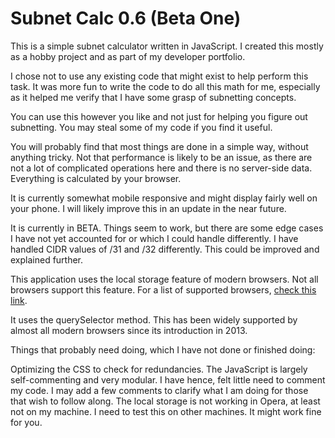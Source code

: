 # Subnet Calc 0.6 (Beta One)
This is a simple subnet calculator written in JavaScript. I created this mostly as a hobby project and as part of my developer portfolio.

I chose not to use any existing code that might exist to help perform this task. It was more fun to write the code to do all this math for me, especially as it helped me verify that I have some grasp of subnetting concepts.

You can use this however you like and not just for helping you figure out subnetting. You may steal some of my code if you find it useful.

You will probably find that most things are done in a simple way, without anything tricky. Not that performance is likely to be an issue, as there are not a lot of complicated operations here and there is no server-side data. Everything is calculated by your browser.

It is currently somewhat mobile responsive and might display fairly well on your phone. I will likely improve this in an update in the near future.

It is currently in BETA. Things seem to work, but there are some edge cases I have not yet accounted for or which I could handle differently. I have handled CIDR values of /31 and /32 differently. This could be improved and explained further.

This application uses the local storage feature of modern browsers. Not all browsers support this feature. For a list of supported browsers,  [check this link](<https://developer.mozilla.org/en-US/docs/Web/API/Window/localStorage#browser_compatibility)> "Local storage browser support").

It uses the querySelector method. This has been widely supported by almost all modern browsers since its introduction in 2013.

Things that probably need doing, which I have not done or finished doing: 

Optimizing the CSS to check for redundancies.
The JavaScript is largely self-commenting and very modular. I have hence, felt little need to comment my code. I may add a few comments to clarify what I am doing for those that wish to follow along.
The local storage is not working in Opera, at least not on my machine. I need to test this on other machines. It might work fine for you.
